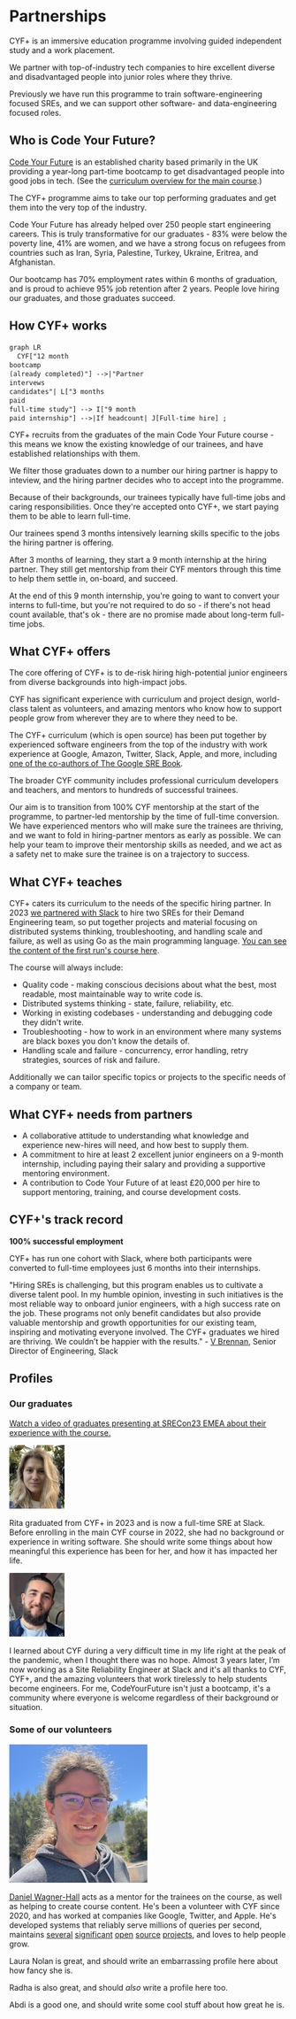 # Partnerships

CYF+ is an immersive education programme involving guided independent study and a work placement.

We partner with top-of-industry tech companies to hire excellent diverse and disadvantaged people into junior roles where they thrive.

Previously we have run this programme to train software-engineering focused SREs, and we can support other software- and data-engineering focused roles.

## Who is Code Your Future?

[Code Your Future](https://codeyourfuture.io/) is an established charity based primarily in the UK providing a year-long part-time bootcamp to get disadvantaged people into good jobs in tech. (See the [curriculum overview for the main course](https://deploy-preview-530--cyf-curriculum.netlify.app/overview/).)  <!--TODO: Link to a deployed version of this overview when there is one-->

The CYF+ programme aims to take our top performing graduates and get them into the very top of the industry.

Code Your Future has already helped over 250 people start engineering careers. This is truly transformative for our graduates - 83% were below the poverty line, 41% are women, and we have a strong focus on refugees from countries such as Iran, Syria, Palestine, Turkey, Ukraine, Eritrea, and Afghanistan.

Our bootcamp has 70% employment rates within 6 months of graduation, and is proud to achieve 95% job retention after 2 years. People love hiring our graduates, and those graduates succeed.

## How CYF+ works

```mermaid
graph LR
  CYF["12 month
bootcamp
(already completed)"] -->|"Partner
intervews
candidates"| L["3 months
paid
full-time study"] --> I["9 month
paid internship"] -->|If headcount| J[Full-time hire] ;
```

CYF+ recruits from the graduates of the main Code Your Future course - this means we know the existing knowledge of our trainees, and have established relationships with them.

We filter those graduates down to a number our hiring partner is happy to inteview, and the hiring partner decides who to accept into the programme.

Because of their backgrounds, our trainees typically have full-time jobs and caring responsibilities. Once they're accepted onto CYF+, we start paying them to be able to learn full-time.

Our trainees spend 3 months intensively learning skills specific to the jobs the hiring partner is offering.

After 3 months of learning, they start a 9 month internship at the hiring partner. They still get mentorship from their CYF mentors through this time to help them settle in, on-board, and succeed.

At the end of this 9 month internship, you're going to want to convert your interns to full-time, but you're not required to do so - if there's not head count available, that's ok - there are no promise made about long-term full-time jobs.

## What CYF+ offers

The core offering of CYF+ is to de-risk hiring high-potential junior engineers from diverse backgrounds into high-impact jobs.

CYF has significant experience with curriculum and project design, world-class talent as volunteers, and amazing mentors who know how to support people grow from wherever they are to where they need to be.

The CYF+ curriculum (which is open source) has been put together by experienced software engineers from the top of the industry with work experience at Google, Amazon, Twitter, Slack, Apple, and more, including [one of the co-authors of The Google SRE Book](https://www.linkedin.com/in/laura-nolan-bb7429/).

The broader CYF community includes professional curriculum developers and teachers, and mentors to hundreds of successful trainees.

Our aim is to transition from 100% CYF mentorship at the start of the programme, to partner-led mentorship by the time of full-time conversion. We have experienced mentors who will make sure the trainees are thriving, and we want to fold in hiring-partner mentors as early as possible. We can help your team to improve their mentorship skills as needed, and we act as a safety net to make sure the trainee is on a trajectory to success.

## What CYF+ teaches

CYF+ caters its curriculum to the needs of the specific hiring partner. In 2023 [we partnered with Slack](https://slack.com/intl/en-gb/blog/news/slack-cyf-plus-engineering-employment-pathways-refugees) to hire two SREs for their Demand Engineering team, so put together projects and material focusing on distributed systems thinking, troubleshooting, and handling scale and failure, as well as using Go as the main programming language. [You can see the content of the first run's course here](https://deploy-preview-152--cyf-systems.netlify.app/versions/flattened/1-0-0/). <!--TODO: Link to a deployed version when merged.-->

The course will always include:
* Quality code - making conscious decisions about what the best, most readable, most maintainable way to write code is.
* Distributed systems thinking - state, failure, reliability, etc.
* Working in existing codebases - understanding and debugging code they didn't write.
* Troubleshooting - how to work in an environment where many systems are black boxes you don't know the details of.
* Handling scale and failure - concurrency, error handling, retry strategies, sources of risk and failure.

Additionally we can tailor specific topics or projects to the specific needs of a company or team.

## What CYF+ needs from partners

* A collaborative attitude to understanding what knowledge and experience new-hires will need, and how best to supply them.
* A commitment to hire at least 2 excellent junior engineers on a 9-month internship, including paying their salary and providing a supportive mentoring environment.
* A contribution to Code Your Future of at least £20,000 per hire to support mentoring, training, and course development costs.

## CYF+'s track record

**100% successful employment**

CYF+ has run one cohort with Slack, where both participants were converted to full-time employees just 6 months into their internships.

"Hiring SREs is challenging, but this program enables us to cultivate a diverse talent pool. In my humble opinion, investing in such initiatives is the most reliable way to onboard junior engineers, with a high success rate on the job. These programs not only benefit candidates but also provide valuable mentorship and growth opportunities for our existing team, inspiring and motivating everyone involved. The CYF+ graduates we hired are thriving. We couldn’t be happier with the results." - [V Brennan](https://www.linkedin.com/in/vcbrennan/), Senior Director of Engineering, Slack

## Profiles

 <!--TODO: Fix the layout stuff here-->

### Our graduates

[Watch a video of graduates presenting at SRECon23 EMEA about their experience with the course.](https://www.youtube.com/watch?v=bRatSl8BKGc)

<section class="c-person-profile">
  <img src="rita.jpg" alt="Rita Glushkova" />

  Rita graduated from CYF+ in 2023 and is now a full-time SRE at Slack. Before enrolling in the main CYF course in 2022, she had no background or experience in writing software. She should write some things about how meaningful this experience has been for her, and how it has impacted her life.  <!--TODO: Fill this in-->

  <div style="clear: both"></div>
</section>

<section class="c-person-profile">
  <img src="berkeli.jpg" alt="Berkeli Halmyradov" />

  I learned about CYF during a very difficult time in my life right at the peak of the pandemic, when I thought there was no hope. Almost 3 years later, I’m now working as a Site Reliability Engineer at Slack and it's all thanks to CYF, CYF+, and the amazing volunteers that work tirelessly to help students become engineers. For me, CodeYourFuture isn't just a bootcamp, it's a community where everyone is welcome regardless of their background or situation.

  <div style="clear: both"></div>
</section>

### Some of our volunteers

<section class="c-person-profile">
  <img src="dwhsquare.jpg" alt="Daniel Wagner-Hall" />

  [Daniel Wagner-Hall](https://github.com/illicitonion) acts as a mentor for the trainees on the course, as well as helping to create course content. He's been a volunteer with CYF since 2020, and has worked at companies like Google, Twitter, and Apple. He's developed systems that reliably serve millions of queries per second, maintains [several](https://github.com/bazelbuild/rules_rust) [significant](https://crates.io/crates/num_enum) [open](https://www.selenium.dev/project/structure/#selenium_committers) [source](https://github.com/bazel-contrib/target-determinator) [projects](https://www.pantsbuild.org/docs/team), and loves to help people grow.
  <div style="clear: both"></div>
</section>

<section class="c-person-profile">

  Laura Nolan is great, and should write an embarrassing profile here about how fancy she is.

  <div style="clear: both"></div>
</section>

<section class="c-person-profile">

  Radha is also great, and should _also_ write a profile here too.

  <div style="clear: both"></div>
</section>

<section class="c-person-profile">

  Abdi is a good one, and should write some cool stuff about how great he is.

  <div style="clear: both"></div>
</section>

<script
  src="https://cdn.jsdelivr.net/npm/mermaid/dist/mermaid.min.js"
  defer
></script>
<script>
  mermaid.initialize({ startOnLoad: true });
</script>
